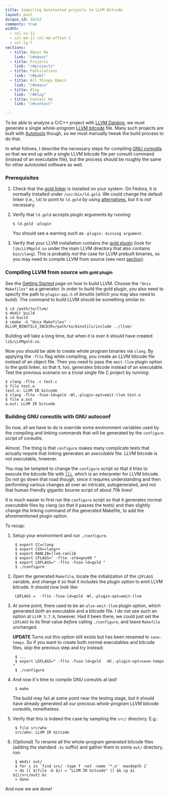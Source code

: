 ```yaml
---
title: Compiling Autotooled projects to LLVM Bitcode
layout: post
disqus_id: 16252
comments: true
width:
  - col-xs-12
  - col-md-11 col-md-offset-1
  - col-lg-7
sections:
  - title: About Me
    link: "/#about"
  - title: Projects
    link: "/#projects"
  - title: Publications
    link: "/#publ"
  - title: All Things Emacs
    link: "/#emacs"
  - title: Blog
    link: "/#blog"
  - title: Contact Me
    link: "/#contact"

---
```


To be able to analyze a C/C++ project with
[LLVM Datalog](https://github.com/plast-lab/llvm-datalog), we must
generate a single *whole-program*
[LLVM bitcode](http://llvm.org/releases/2.6/docs/BitCodeFormat.html)
file. Many such projects are built with
[Autotools](https://www.gnu.org/software/automake/manual/html_node/Autotools-Introduction.html)
though, so we must manually tweak the build process to do that.

In what follows, I describe the necessary steps for compiling
[GNU coreutils](http://www.gnu.org/software/coreutils/coreutils.html)
so that we end up with a single LLVM bitcode file per coreutil command
(instead of an executable file), but the process should be roughly the
same for other autotooled software as well.


### Prerequisites ###

1. Check that the
   [gold linker](https://en.wikipedia.org/wiki/Gold_(linker)) is
   installed on your system. On Fedora, it is normally installed under
   `/usr/bin/ld.gold`. We could change the default linker (i.e., `ld`)
   to point to `ld.gold` by using
   [alternatives](http://linux.die.net/man/8/alternatives), but it is
   *not* necessary.

2. Verify that `ld.gold` accepts *plugin* arguments by running:

       $ ld.gold -plugin

   You should see a warning such as `-plugin: missing argument`.

3. Verify that your LLVM installation contains the
   [gold plugin](http://llvm.org/docs/GoldPlugin.html) (look for
   `lib/LLVMgold.so` under the main LLVM directory that also contains
   `bin/clang`). This is probably *not* the case for LLVM prebuilt
   binaries, so you may need to compile LLVM from source (see next
   [section](#compiling-llvm-from-source-with-gold-plugin)).


### Compiling LLVM from source <small>with gold plugin</small> ###

See the [Getting Started](http://llvm.org/docs/GettingStarted.html)
page on how to build LLVM. Choose the `"Unix Makefiles"` as a
generator. In order to build the gold plugin, you also need to specify
the path to `plugin-api.h` of *binutils* (which you may also need to
build). The command to build LLVM should be something similar to:

~~~ console
$ cd /path/to/llvm/
$ mkdir build
$ cd build
$ cmake -G "Unix Makefiles" -DLLVM_BINUTILS_INCDIR=/path/to/binutils/include ../llvm/
~~~

Building will take a long time, but when it is over it should have created
`lib/LLVMgold.so`.

Now you should be able to create whole program binaries via
`clang`. By applying the `-flto` flag while compiling, you create an
LLVM bitcode file instead of an object file. Then you need to pass the
`emit-llvm` plugin option to the gold linker, so that it, too,
generates bitcode instead of an executable. Test the previous scenario
on a trivial single file C project by running:

~~~ console
$ clang -flto -c test.c
$ file test.o
test.o: LLVM IR bitcode
$ clang -flto -fuse-ld=gold -Wl,-plugin-opt=emit-llvm test.o
$ file a.out
a.out: LLVM IR bitcode
~~~


### Building GNU coreutils with GNU autoconf ###

So now, all we have to do is override some environment variables used
by the compiling and linking commands that will be generated by the
`configure` script of coreutils.

Almost. The thing is that `configure` makes many complicate tests that
actually require that linking generates an *executable* file. LLVM
bitcode is not executable, however.

You may be tempted to change the `configure` script so that it tries
to execute the bitcode file with
[`lli`](http://llvm.org/docs/CommandGuide/lli.html), which is an
interpreter for LLVM bitcode. Do not go down that road though, since
it requires understanding and then performing various changes all over
an intricate, autogenerated, and not that human friendly gigantic
bourne script of about 70k lines!

It is much easier to first run the `configure` script so that it
generates normal *executable* files by clang (so that it passes the
tests) and then slightly change the linking command of the generated
Makefile, to add the aforementioned plugin option.

To recap:

1. Setup your environment and run `./configure`.

        $ export CC=clang
        $ export CXX=clang++
        $ export RANLIB=llvm-ranlib
        $ export CFLAGS=" -flto -std=gnu99 "
        $ export LDFLAGS=" -flto -fuse-ld=gold "
        $ ./configure

2. Open the generated `Makefile`, locate the initialization of the
   `LDFLAGS` variable, and change it so that it includes the plugin
   option to emit LLVM bitcode. It should now look like:

        LDFLAGS =  -flto -fuse-ld=gold -Wl,-plugin-opt=emit-llvm

3. At some point, there used to be an `also-emit-llvm` plugin option,
   which generated *both* an executable and a bitcode file. I do not
   see such an option at `LLVM 3.7.0`, however. Had it been there, we
   could just set the `LDFLAGS` to its final value *before* calling
   `./configure`, and leave `Makefile` unchanged.

   **UPDATE** Turns out this option still exists but has been renamed
   to `save-temps`. So if you want to create both normal executables
   and bitcode files, skip the previous step and try instead:

        $ ...
        $ export LDFLAGS=" -flto -fuse-ld=gold  -Wl,-plugin-opt=save-temps "
        $ ./configure

4. And now it's time to compile GNU coreutils at last!

        $ make

    The build may fail at some point near the testing stage, but it should
    have already generated all our precious *whole-program* LLVM
    bitcode coreutils, nonetheless.

5. Verify that this is indeed the case by sampling the
   `src/` directory. E.g.:

        $ file src/who
        src/who: LLVM IR bitcode

6. (Optional) To rename all the whole-program generated bitcode files
   (adding the standard `.bc` suffix) and gather them to some `out/`
   directory, run:

        $ mkdir out/
        $ for i in `find src/ -type f -not -name '*.o' -maxdepth 1`
        > do [[ $(file -b $i) = "LLVM IR bitcode" ]] && cp $i ${i/src/out}.bc
        > done

And now we are done!
